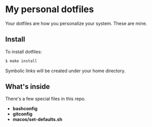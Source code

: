 # My personal dotfiles
Your dotfiles are how you personalize your system. These are mine.

## Install 
To install dotfiles:
```bash 
$ make install
```
Symbolic links will be created under your home directory.

## What's inside
There's a few special files in this repo.
- **bashconfig**
- **gitconfig**
- **macos/set-defaults.sh**
